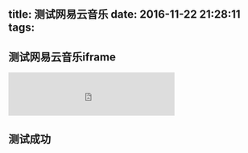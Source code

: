 title: 测试网易云音乐
date: 2016-11-22 21:28:11
tags:
---
## 测试网易云音乐iframe

<iframe frameborder="no" border="0" marginwidth="0" marginheight="0" width=330 height=86 src="http://music.163.com/outchain/player?type=2&id=441116287&auto=0&height=66"></iframe>

<!-- more -->
## 测试成功